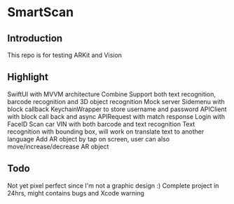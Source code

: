 # SmartScan

## Introduction

This repo is for testing ARKit and Vision


## Highlight

SwiftUI with MVVM architecture
Combine
Support both text recognition, barcode recognition and 3D object recognition
Mock server
Sidemenu with block callback
KeychainWrapper to store username and password
APIClient with block call back and async
APIRequest with match response
Login with FaceID
Scan car VIN with both barcode and text recognition
Text recognition with bounding box, will work on translate text to another language 
Add AR object by tap on screen, user can also move/increase/decrease AR object

## Todo

Not yet pixel perfect since I'm not a graphic design :)
Complete project in 24hrs, might contains bugs and Xcode warning

